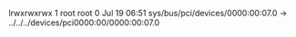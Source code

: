 lrwxrwxrwx 1 root root 0 Jul 19 06:51 sys/bus/pci/devices/0000:00:07.0 -> ../../../devices/pci0000:00/0000:00:07.0
